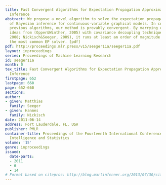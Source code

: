 ```yaml
---
title: Fast Convergent Algorithms for Expectation Propagation Approximate Bayesian
  Inference
abstract: We propose a novel algorithm to solve the expectation propagation relaxation
  of Bayesian inference for continuous-variable graphical models. In contrast to most
  previous algorithms, our method is provably convergent. By marrying convergent EP
  ideas from (Opper&Winther, 2005) with covariance decoupling techniques (Wipf&Nagarajan,
  2008; Nickisch&Seeger, 2009), it runs at least an order of magnitude faster than
  the most common EP solver. [pdf]
pdf: http://proceedings.mlr.press/v15/seeger11a/seeger11a.pdf
layout: inproceedings
series: Proceedings of Machine Learning Research
id: seeger11a
month: 0
tex_title: Fast Convergent Algorithms for Expectation Propagation Approximate Bayesian
  Inference
firstpage: 652
lastpage: 660
page: 652-660
sections: 
author:
- given: Matthias
  family: Seeger
- given: Hannes
  family: Nickisch
date: 2011-06-14
address: Fort Lauderdale, FL, USA
publisher: PMLR
container-title: Proceedings of the Fourteenth International Conference on Artificial
  Intelligence and Statistics
volume: '15'
genre: inproceedings
issued:
  date-parts:
  - 2011
  - 6
  - 14
# Format based on citeproc: http://blog.martinfenner.org/2013/07/30/citeproc-yaml-for-bibliographies/
---
```

